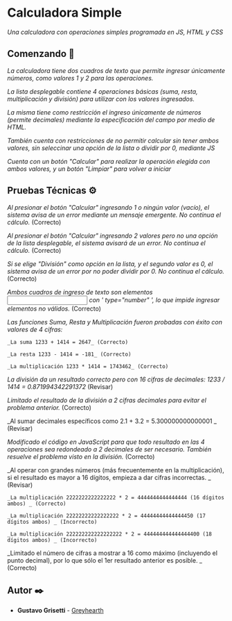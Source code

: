 # Calculadora Simple

_Una calculadora con operaciones simples programada en JS, HTML y CSS_

## Comenzando 🚀

_La calculadora tiene dos cuadros de texto que permite ingresar únicamente números, como valores 1 y 2 para las operaciones._

_La lista desplegable contiene 4 operaciones básicas (suma, resta, multiplicación y división) para utilizar con los valores ingresados._

_La misma tiene como restricción el ingreso únicamente de números (permite decimales) mediante la especificación del campo por medio de HTML._

_También cuenta con restricciones de no permitir calcular sin tener ambos valores, sin seleccinar una opción de la lista o dividir por 0, mediante JS_

_Cuenta con un botón "Calcular" para realizar la operación elegida con ambos valores, y un botón "Limpiar" para volver a iniciar_

## Pruebas Técnicas ⚙️

_Al presionar el botón "Calcular" ingresando 1 o ningún valor (vacío), el sistema avisa de un error mediante un mensaje emergente. No continua el cálculo._ (Correcto)

_Al presionar el botón "Calcular" ingresando 2 valores pero no una opción de la lista desplegable, el sistema avisará de un error. No continua el cálculo._ (Correcto)

_Si se elige "División" como opción en la lista, y el segundo valor es 0, el sistema avisa de un error por no poder dividir por 0. No continua el cálculo._ (Correcto)

_Ambos cuadros de ingreso de texto son elementos <input> con ' type="number" ', lo que impide ingresar elementos no válidos._ (Correcto)

_Las funciones Suma, Resta y Multiplicación fueron probadas con éxito con valores de 4 cifras:_

    _La suma 1233 + 1414 = 2647_ (Correcto)

    _La resta 1233 - 1414 = -181_ (Correcto)

    _La multiplicación 1233 * 1414 = 1743462_ (Correcto)

_La división da un resultado correcto pero con 16 cifras de decimales: 1233 / 1414 = 0.871994342291372_ (Revisar)

_Limitado el resultado de la división a 2 cifras decimales para evitar el problema anterior._ (Correcto)

_Al sumar decimales específicos como 2.1 + 3.2 = 5.300000000000001 _ (Revisar)

_Modificado el código en JavaScript para que todo resultado en las 4 operaciones sea redondeado a 2 decimales de ser necesario. También resuelve el problema visto en la división._ (Correcto)

_Al operar con grandes números (más frecuentemente en la multiplicación), si el resultado es mayor a 16 dígitos, empieza a dar cifras incorrectas. _ (Revisar)

    _La multiplicación 2222222222222222 * 2 = 4444444444444444 (16 dígitos ambos) _ (Correcto)

    _La multiplicación 22222222222222222 * 2 = 44444444444444450 (17 dígitos ambos) _ (Incorrecto)

    _La multiplicación 222222222222222222 * 2 = 444444444444444400 (18 dígitos ambos) _ (Incorrecto)

_Limitado el número de cifras a mostrar a 16 como máximo (incluyendo el punto decimal), por lo que sólo el 1er resultado anterior es posible. _ (Correcto)

## Autor ✒️

* **Gustavo Grisetti** - [Greyhearth](https://github.com/Greyhearth)
